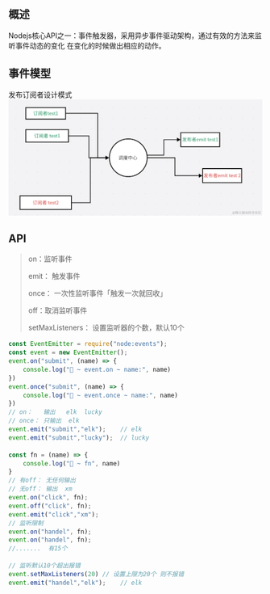 

## 概述
Nodejs核心API之一：事件触发器，采用异步事件驱动架构，通过有效的方法来监听事件动态的变化
在变化的时候做出相应的动作。

## 事件模型
发布订阅者设计模式
![img_2.png](img_2.png)

## API
> on：监听事件
> 
> emit： 触发事件
> 
> once： 一次性监听事件「触发一次就回收」
> 
> off：取消监听事件
> 
> setMaxListeners： 设置监听器的个数，默认10个
```javascript
const EventEmitter = require("node:events");
const event = new EventEmitter();
event.on("submit", (name) => {
    console.log("🚀 ~ event.on ~ name:", name)
})
event.once("submit", (name) => {
    console.log("🚀 ~ event.once ~ name:", name)
})
// on：   输出   elk  lucky
// once： 只输出  elk 
event.emit("submit","elk");    // elk
event.emit("submit","lucky");  // lucky

const fn = (name) => {
    console.log("🚀 ~ fn", name)
}
// 有off： 无任何输出
// 无off： 输出  xm
event.on("click", fn);
event.off("click", fn);
event.emit("click","xm");  
// 监听限制
event.on("handel", fn);
event.on("handel", fn);
//.......  有15个

// 监听默认10个超出报错
event.setMaxListeners(20) // 设置上限为20个 则不报错
event.emit("handel","elk");    // elk
```
